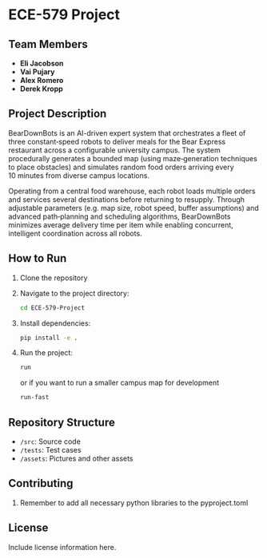 # ECE-579 Project

## Team Members
- **Eli Jacobson**
- **Vai Pujary**
- **Alex Romero**
- **Derek Kropp**

## Project Description
BearDownBots is an AI-driven expert system that orchestrates a fleet of three constant‑speed robots to deliver meals for the Bear Express restaurant across a configurable university campus. The system procedurally generates a bounded map (using maze‑generation techniques to place obstacles) and simulates random food orders arriving every 10 minutes from diverse campus locations.

Operating from a central food warehouse, each robot loads multiple orders and services several destinations before returning to resupply. Through adjustable parameters (e.g. map size, robot speed, buffer assumptions) and advanced path‑planning and scheduling algorithms, BearDownBots minimizes average delivery time per item while enabling concurrent, intelligent coordination across all robots.

## How to Run
1. Clone the repository

2. Navigate to the project directory:
    ```bash
    cd ECE-579-Project
    ```
3. Install dependencies:
    ```bash
    pip install -e .
    ```
4. Run the project:
    ```bash
    run
    ```

    or if you want to run a smaller campus map for development
    ```bash
    run-fast
    ```


## Repository Structure
- `/src`: Source code
- `/tests`: Test cases
- `/assets`: Pictures and other assets

## Contributing

1. Remember to add all necessary python libraries to the pyproject.toml


## License
Include license information here.
